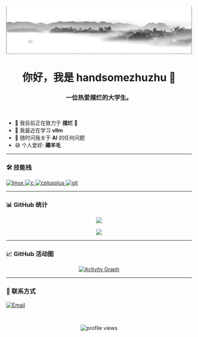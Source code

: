 <!-- 开头可以放一个有趣的 Banner 或 GIF 动图 -->
<p align="center">
  <img src="https://raw.githubusercontent.com/handsomezhuzhu/handsomezhuzhu/main/github_header_image.jpg" alt="Header Banner" width="800"/>
  <!-- 提示：如果你还没有上传这张图片，它会显示为一个损坏的图标。请在你的仓库里创建一个 assets 文件夹并上传图片。-->
</p>

<h1 align="center">你好，我是 handsomezhuzhu 👋</h1>
<h3 align="center">一位热爱摆烂的大学生。</h3>

<br>

<!-- 个人信息 (已修正换行) -->
- 🔭 我目前正在致力于 **摆烂** 🌱
- 🌱 我最近在学习 **vllm**
- 💬 随时问我关于 **AI** 的任何问题
- 😄 个人爱好: **薅羊毛**

---

### 🛠️ 技能栈

<!-- 技能徽章现在是 Linux, C, C++, Git, 并且在同一行 -->
<p align="left">
  <a href="https://www.linux.org/" target="_blank" rel="noreferrer">
    <img src="https://img.shields.io/badge/Linux-FCC624?style=for-the-badge&logo=linux&logoColor=black" alt="linux"/>
  </a>
  <a href="https://en.cppreference.com/w/c/language" target="_blank" rel="noreferrer">
    <img src="https://img.shields.io/badge/C-A8B9CC?style=for-the-badge&logo=c&logoColor=white" alt="c"/>
  </a>
  <a href="https://isocpp.org/" target="_blank" rel="noreferrer">
    <img src="https://img.shields.io/badge/C++-00599C?style=for-the-badge&logo=cplusplus&logoColor=white" alt="cplusplus"/>
  </a>
  <a href="https://git-scm.com/" target="_blank" rel="noreferrer">
    <img src="https://img.shields.io/badge/Git-F05032?style=for-the-badge&logo=git&logoColor=white" alt="git"/>
  </a>
</p>

---

### 📊 GitHub 统计
<p align="center">
  <img align="center" src="https://github-readme-stats.vercel.app/api?username=handsomezhuzhu&locale=cn&line_height=33&show_icons=true&theme=tokyonight&rank_icon=default"/>
</p>
<p align="center">
  <img align="center"src="https://github-readme-stats.vercel.app/api/top-langs/?username=handsomezhuzhu&locale=cn&line_height=33&theme=tokyonight&langs_count=5&layout=compact"/>
</p>

---

### 📈 GitHub 活动图
<p align="center">
  <a href="https://github.com/ashutosh00710/github-readme-activity-graph">
    <img alt="Activity Graph" src="https://github-readme-activity-graph.vercel.app/graph?username=handsomezhuzhu&theme=react-dark&hide_border=true&area=true" />
  </a>
</p>

---

### 🔗 联系方式
<p align="left">
  <a href="mailto:2658601135@qq.com" target="blank"><img align="center" src="https://img.shields.io/badge/Email-D14836?style=for-the-badge&logo=gmail&logoColor=white" alt="Email"/></a>
</p>

<br>

<!-- 访客计数器 -->
<p align="center">
  <img src="https://komarev.com/ghpvc/?username=handsomezhuzhu&label=Profile%20views&color=0e75b6&style=flat" alt="profile views"/>
</p>
